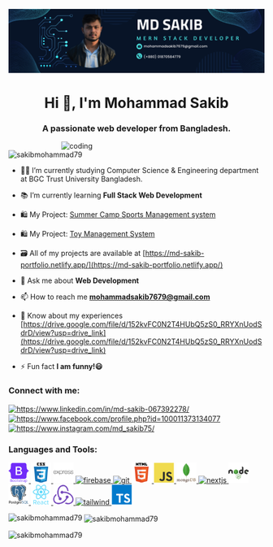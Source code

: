 ![logo](https://github.com/sakibmohammad79/sakibmohammad79/blob/main/2.png)
<h1 align="center">Hi 👋, I'm Mohammad Sakib</h1>
<h3 align="center">A passionate web developer from Bangladesh.</h3>

<img align="right" alt="coding" width="400" src="https://camo.githubusercontent.com/7de37139d0b4c1ce40865e799b446c0e963a3dd8fb68d239707237c40604fa3d/68747470733a2f2f63646e2e6472696262626c652e636f6d2f75736572732f3733303730332f73637265656e73686f74732f363538313234332f6176656e746f2e676966">


<p align="left"> <img src="https://komarev.com/ghpvc/?username=sakibmohammad79&label=Profile%20views&color=0e75b6&style=flat" alt="sakibmohammad79" /> </p>

- 🧑‍💻 I’m currently studying Computer Science & Engineering department at BGC Trust University Bangladesh.

- 📚 I’m currently learning **Full Stack Web Development**

- 🛍 My Project: [Summer Camp Sports Management system](https://wolves-sports.web.app/)

- 🛍 My Project: [Toy Management System](https://toy-marketplace-ass11.web.app/)

- 🗃 All of my projects are available at [https://md-sakib-portfolio.netlify.app/](https://md-sakib-portfolio.netlify.app/)

- 💬 Ask me about **Web Development**

- 📫 How to reach me **mohammadsakib7679@gmail.com**

- 📄 Know about my experiences [https://drive.google.com/file/d/152kvFC0N2T4HUbQ5zS0_RRYXnUodSdrD/view?usp=drive_link](https://drive.google.com/file/d/152kvFC0N2T4HUbQ5zS0_RRYXnUodSdrD/view?usp=drive_link)

- ⚡ Fun fact **I am funny!😃**

<h3 align="left">Connect with me:</h3>
<p align="left">
<a href="linkedin.com/in/md-sakib-067392278" target="blank"><img align="center" src="https://raw.githubusercontent.com/rahuldkjain/github-profile-readme-generator/master/src/images/icons/Social/linked-in-alt.svg" alt="https://www.linkedin.com/in/md-sakib-067392278/" height="30" width="40" /></a>
<a href="https://www.facebook.com/profile.php?id=100011373134077" target="blank"><img align="center" src="https://raw.githubusercontent.com/rahuldkjain/github-profile-readme-generator/master/src/images/icons/Social/facebook.svg" alt="https://www.facebook.com/profile.php?id=100011373134077" height="30" width="40" /></a>
<a href="https://www.instagram.com/md_sakib75/" target="blank"><img align="center" src="https://raw.githubusercontent.com/rahuldkjain/github-profile-readme-generator/master/src/images/icons/Social/instagram.svg" alt="https://www.instagram.com/md_sakib75/" height="30" width="40" /></a>
</p>

<h3 align="left">Languages and Tools:</h3>
<p align="left"> <a href="https://getbootstrap.com" target="_blank" rel="noreferrer"> <img src="https://raw.githubusercontent.com/devicons/devicon/master/icons/bootstrap/bootstrap-plain-wordmark.svg" alt="bootstrap" width="40" height="40"/> </a> <a href="https://www.w3schools.com/css/" target="_blank" rel="noreferrer"> <img src="https://raw.githubusercontent.com/devicons/devicon/master/icons/css3/css3-original-wordmark.svg" alt="css3" width="40" height="40"/> </a> <a href="https://expressjs.com" target="_blank" rel="noreferrer"> <img src="https://raw.githubusercontent.com/devicons/devicon/master/icons/express/express-original-wordmark.svg" alt="express" width="40" height="40"/> </a> <a href="https://firebase.google.com/" target="_blank" rel="noreferrer"> <img src="https://www.vectorlogo.zone/logos/firebase/firebase-icon.svg" alt="firebase" width="40" height="40"/> </a> <a href="https://git-scm.com/" target="_blank" rel="noreferrer"> <img src="https://www.vectorlogo.zone/logos/git-scm/git-scm-icon.svg" alt="git" width="40" height="40"/> </a> <a href="https://www.w3.org/html/" target="_blank" rel="noreferrer"> <img src="https://raw.githubusercontent.com/devicons/devicon/master/icons/html5/html5-original-wordmark.svg" alt="html5" width="40" height="40"/> </a> <a href="https://developer.mozilla.org/en-US/docs/Web/JavaScript" target="_blank" rel="noreferrer"> <img src="https://raw.githubusercontent.com/devicons/devicon/master/icons/javascript/javascript-original.svg" alt="javascript" width="40" height="40"/> </a> <a href="https://www.mongodb.com/" target="_blank" rel="noreferrer"> <img src="https://raw.githubusercontent.com/devicons/devicon/master/icons/mongodb/mongodb-original-wordmark.svg" alt="mongodb" width="40" height="40"/> </a> <a href="https://nextjs.org/" target="_blank" rel="noreferrer"> <img src="https://cdn.worldvectorlogo.com/logos/nextjs-2.svg" alt="nextjs" width="40" height="40"/> </a> <a href="https://nodejs.org" target="_blank" rel="noreferrer"> <img src="https://raw.githubusercontent.com/devicons/devicon/master/icons/nodejs/nodejs-original-wordmark.svg" alt="nodejs" width="40" height="40"/> </a> <a href="https://www.postgresql.org" target="_blank" rel="noreferrer"> <img src="https://raw.githubusercontent.com/devicons/devicon/master/icons/postgresql/postgresql-original-wordmark.svg" alt="postgresql" width="40" height="40"/> </a> <a href="https://reactjs.org/" target="_blank" rel="noreferrer"> <img src="https://raw.githubusercontent.com/devicons/devicon/master/icons/react/react-original-wordmark.svg" alt="react" width="40" height="40"/> </a> <a href="https://redux.js.org" target="_blank" rel="noreferrer"> <img src="https://raw.githubusercontent.com/devicons/devicon/master/icons/redux/redux-original.svg" alt="redux" width="40" height="40"/> </a> <a href="https://tailwindcss.com/" target="_blank" rel="noreferrer"> <img src="https://www.vectorlogo.zone/logos/tailwindcss/tailwindcss-icon.svg" alt="tailwind" width="40" height="40"/> </a> <a href="https://www.typescriptlang.org/" target="_blank" rel="noreferrer"> <img src="https://raw.githubusercontent.com/devicons/devicon/master/icons/typescript/typescript-original.svg" alt="typescript" width="40" height="40"/> </a> </p>

<p><img align="left" src="https://github-readme-stats.vercel.app/api/top-langs?username=sakibmohammad79&show_icons=true&locale=en&layout=compact" alt="sakibmohammad79" /></p>

<p>&nbsp;<img align="center" src="https://github-readme-stats.vercel.app/api?username=sakibmohammad79&show_icons=true&locale=en" alt="sakibmohammad79" /></p>

<p><img align="center" src="https://github-readme-streak-stats.herokuapp.com/?user=sakibmohammad79&" alt="sakibmohammad79" /></p>
